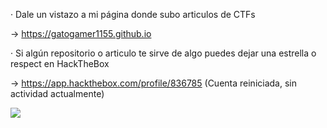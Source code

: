 · Dale un vistazo a mi página donde subo articulos de CTFs

-> https://gatogamer1155.github.io

· Si algún repositorio o articulo te sirve de algo puedes dejar una estrella o respect en HackTheBox

-> https://app.hackthebox.com/profile/836785 (Cuenta reiniciada, sin actividad actualmente)

<img src="https://raw.githubusercontent.com/GatoGamer1155/imagenes-repositorios/main/profile.png">
